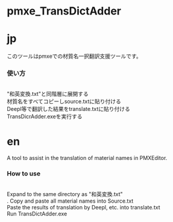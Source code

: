 # pmxe_TransDictAdder<br>
# jp
このツールはpmxeでの材質名一択翻訳支援ツールです。<br>
<h3>使い方</h3><br>
"和英変換.txt"と同階層に展開する<br>
材質名をすべてコピーしsource.txtに貼り付ける<br>
Deepl等で翻訳した結果をtranslate.txtに貼り付ける<br>
TransDicrAdder.exeを実行する<br>

# en
A tool to assist in the translation of material names in PMXEditor.<br>
<h3>How to use</h3><br>
Expand to the same directory as "和英変換.txt"<br>.
Copy and paste all material names into Source.txt<br>
Paste the results of translation by Deepl, etc. into translate.txt<br>
Run TransDictAdder.exe<br>